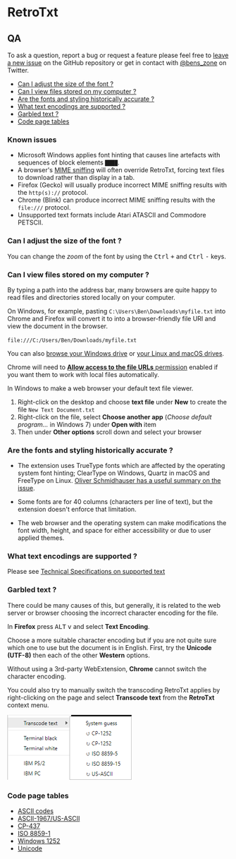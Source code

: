 # RetroTxt

## QA

To ask a question, report a bug or request a feature please feel free to [leave a new issue](https://github.com/bengarrett/RetroTxt/issues) on the GitHub repository or get in contact with [@bens_zone](https://twitter.com/bens_zone) on Twitter.

* [Can I adjust the size of the font ?](#font-size)
* [Can I view files stored on my computer ?](#view-files)
* [Are the fonts and styling historically accurate ?](#font-accurate)
* [What text encodings are supported ?](#text-encodings)
* [Garbled text ?](#garbled)
* [Code page tables](#cp-tables)

### Known issues

* Microsoft Windows applies font hinting that causes line artefacts with sequences of block elements `████`.
* A browser's [MIME sniffing](https://en.wikipedia.org/wiki/Content_sniffing) will often override RetroTxt, forcing text files to download rather than display in a tab.
* Firefox (Gecko) will usually produce incorrect MIME sniffing results with the `http(s)://` protocol.
* Chrome (Blink) can produce incorrect MIME sniffing results with the `file:///` protocol.
* Unsupported text formats include Atari ATASCII and Commodore PETSCII.

<a id="font-size"></a>

### Can I adjust the size of the font ?

You can change the _zoom_ of the font by using the <kbd>Ctrl</kbd> <kbd>+</kbd> and <kbd>Ctrl</kbd> <kbd>-</kbd> keys.

<a id="view-files"></a>

### Can I view files stored on my computer ?

By typing a path into the address bar, many browsers are quite happy to read files and directories stored locally on your computer.

On Windows, for example, pasting `C:\Users\Ben\Downloads\myfile.txt` into Chrome and Firefox will convert it to into a browser-friendly file URI and view the document in the browser.

`file:///C:/Users/Ben/Downloads/myfile.txt`

You can also [browse your Windows drive](file:///C:/) or [your Linux and macOS drives](file:///).

Chrome will need to [__Allow access to the file URLs__ permission](chrome://extensions/) enabled if you want them to work with local files automatically.

In Windows to make a web browser your default text file viewer.

1. Right-click on the desktop and choose __text file__ under __New__ to create the file `New Text Document.txt`
1. Right-click on the file, select __Choose another app__ (_Choose default program..._ in Windows 7) under __Open with__ item
1. Then under __Other options__ scroll down and select your browser

<a id="font-accurate"></a>

### Are the fonts and styling historically accurate ?

* The extension uses TrueType fonts which are affected by the operating system font hinting; ClearType on Windows, Quartz in macOS and FreeType on Linux. [Oliver Schmidhauser has a useful summary on the issue](https://oliverse.ch/technology/2016/07/16/using-pixel-fonts-in-a-browser-without-font-smoothing.html).

* Some fonts are for 40 columns (characters per line of text), but the extension doesn't enforce that limitation.

* The web browser and the operating system can make modifications the font width, height, and space for either accessibility or due to user applied themes.

<a id="text-encodings"></a>

### What text encodings are supported ?

Please see [Technical Specifications on supported text](technical.md)

<a id="garbled"></a>

### Garbled text ?

There could be many causes of this, but generally, it is related to the web server or browser choosing the incorrect character encoding for the file.

In __Firefox__ press <kbd>ALT</kbd> <kbd>v</kbd> and select __Text Encoding__.

Choose a more suitable character encoding but if you are not quite sure which one to use but the document is in English. First, try the __Unicode (UTF-8)__ then each of the other __Western__ options.

Without using a 3rd-party WebExtension, **Chrome** cannot switch the character encoding.

You could also try to manually switch the transcoding RetroTxt applies by right-clicking on the page and select __Transcode text__ from the __RetroTxt__ context menu.

![Context menu transcode text](assets/context_menu_transcode_text.png)

<a id="cp-tables"></a>

### Code page tables

* [ASCII codes](http://www.ascii-codes.com/)
* [ASCII-1967/US-ASCII](http://0x6a.org/ASCII)
* [CP-437](https://msdn.microsoft.com/en-us/goglobal/cc305156)
* [ISO 8859-1](https://msdn.microsoft.com/en-us/goglobal/cc305167)
* [Windows 1252](https://msdn.microsoft.com/en-us/goglobal/cc305145)
* [Unicode](http://unicode-table.com/)
